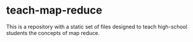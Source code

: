 teach-map-reduce
================

This is a repository with a static set of files designed to teach high-school students the concepts of map reduce.
